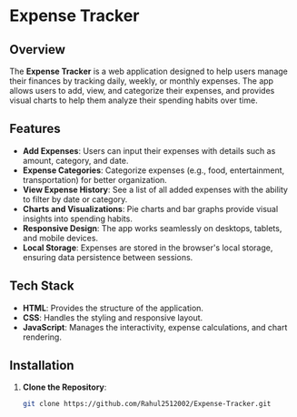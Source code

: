 # Expense Tracker

## Overview

The **Expense Tracker** is a web application designed to help users manage their finances by tracking daily, weekly, or monthly expenses. The app allows users to add, view, and categorize their expenses, and provides visual charts to help them analyze their spending habits over time.

## Features

- **Add Expenses**: Users can input their expenses with details such as amount, category, and date.
- **Expense Categories**: Categorize expenses (e.g., food, entertainment, transportation) for better organization.
- **View Expense History**: See a list of all added expenses with the ability to filter by date or category.
- **Charts and Visualizations**: Pie charts and bar graphs provide visual insights into spending habits.
- **Responsive Design**: The app works seamlessly on desktops, tablets, and mobile devices.
- **Local Storage**: Expenses are stored in the browser's local storage, ensuring data persistence between sessions.

## Tech Stack

- **HTML**: Provides the structure of the application.
- **CSS**: Handles the styling and responsive layout.
- **JavaScript**: Manages the interactivity, expense calculations, and chart rendering.

## Installation

1. **Clone the Repository**:
   ```bash
   git clone https://github.com/Rahul2512002/Expense-Tracker.git
